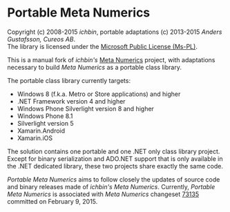 Portable Meta Numerics
======================

Copyright (c) 2008-2015 *ichbin*, portable adaptations (c) 2013-2015 *Anders Gustafsson, Cureos AB*.<br/>The library is licensed under the [Microsoft Public License (Ms-PL)](http://opensource.org/licenses/MS-PL).

This is a manual fork of *ichbin's* [Meta Numerics](https://metanumerics.codeplex.com/) project, with adaptations necessary to build *Meta Numerics* as a portable class library.

The portable class library currently targets:

* Windows 8 (f.k.a. Metro or Store applications) and higher
* .NET Framework version 4 and higher
* Windows Phone Silverlight version 8 and higher
* Windows Phone 8.1
* Silverlight version 5
* Xamarin.Android
* Xamarin.iOS

The solution contains one portable and one .NET only class library project. Except for binary serialization and ADO.NET support that is only available in the .NET dedicated library, these two projects share exactly the same code.

*Portable Meta Numerics* aims to follow closely the updates of source code and binary releases made of *ichbin's Meta Numerics*. Currently, *Portable Meta Numerics* is associated with *Meta Numerics* changeset [73135](https://metanumerics.codeplex.com/SourceControl/changeset/73135) committed on February 9, 2015.

